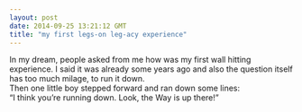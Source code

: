 ```yaml
---
layout: post
date: 2014-09-25 13:21:12 GMT
title: "my first legs-on leg-acy experience"
---
```

<p><span>In my dream, people asked from me how was my first wall hitting experience. I said it was already some years ago and also the question itself has too much milage, to run it down.<br /></span>Then one little boy stepped forward and ran down some lines:<br /><span id="docs-internal-guid-36d1427a-acf8-1ceb-97c8-2e026e271421">&ldquo;I think you&rsquo;re running down. Look, the Way is up there!&rdquo;</span></p>